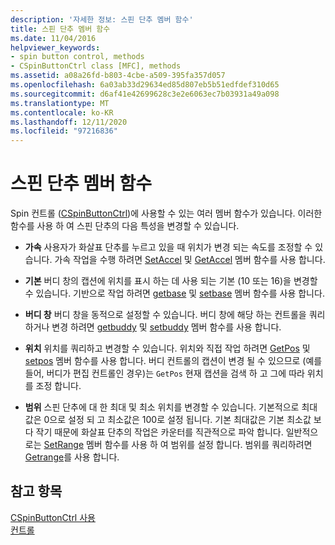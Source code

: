```yaml
---
description: '자세한 정보: 스핀 단추 멤버 함수'
title: 스핀 단추 멤버 함수
ms.date: 11/04/2016
helpviewer_keywords:
- spin button control, methods
- CSpinButtonCtrl class [MFC], methods
ms.assetid: a08a26fd-b803-4cbe-a509-395fa357d057
ms.openlocfilehash: 6a03ab33d29634ed85d807eb5b51edfdef310d65
ms.sourcegitcommit: d6af41e42699628c3e2e6063ec7b03931a49a098
ms.translationtype: MT
ms.contentlocale: ko-KR
ms.lasthandoff: 12/11/2020
ms.locfileid: "97216836"
---
```

# <a name="spin-button-member-functions"></a>스핀 단추 멤버 함수

Spin 컨트롤 ([CSpinButtonCtrl](../mfc/reference/cspinbuttonctrl-class.md))에 사용할 수 있는 여러 멤버 함수가 있습니다. 이러한 함수를 사용 하 여 스핀 단추의 다음 특성을 변경할 수 있습니다.

- **가속** 사용자가 화살표 단추를 누르고 있을 때 위치가 변경 되는 속도를 조정할 수 있습니다. 가속 작업을 수행 하려면 [SetAccel](../mfc/reference/cspinbuttonctrl-class.md#setaccel) 및 [GetAccel](../mfc/reference/cspinbuttonctrl-class.md#getaccel) 멤버 함수를 사용 합니다.

- **기본** 버디 창의 캡션에 위치를 표시 하는 데 사용 되는 기본 (10 또는 16)을 변경할 수 있습니다. 기반으로 작업 하려면 [getbase](../mfc/reference/cspinbuttonctrl-class.md#getbase) 및 [setbase](../mfc/reference/cspinbuttonctrl-class.md#setbase) 멤버 함수를 사용 합니다.

- **버디 창** 버디 창을 동적으로 설정할 수 있습니다. 버디 창에 해당 하는 컨트롤을 쿼리하거나 변경 하려면 [getbuddy](../mfc/reference/cspinbuttonctrl-class.md#getbuddy) 및 [setbuddy](../mfc/reference/cspinbuttonctrl-class.md#setbuddy) 멤버 함수를 사용 합니다.

- **위치** 위치를 쿼리하고 변경할 수 있습니다. 위치와 직접 작업 하려면 [GetPos](../mfc/reference/cspinbuttonctrl-class.md#getpos) 및 [setpos](../mfc/reference/cspinbuttonctrl-class.md#setpos) 멤버 함수를 사용 합니다. 버디 컨트롤의 캡션이 변경 될 수 있으므로 (예를 들어, 버디가 편집 컨트롤인 경우)는 `GetPos` 현재 캡션을 검색 하 고 그에 따라 위치를 조정 합니다.

- **범위** 스핀 단추에 대 한 최대 및 최소 위치를 변경할 수 있습니다. 기본적으로 최대값은 0으로 설정 되 고 최소값은 100로 설정 됩니다. 기본 최대값은 기본 최소값 보다 작기 때문에 화살표 단추의 작업은 카운터를 직관적으로 파악 합니다. 일반적으로는 [SetRange](../mfc/reference/cspinbuttonctrl-class.md#setrange) 멤버 함수를 사용 하 여 범위를 설정 합니다. 범위를 쿼리하려면 [Getrange](../mfc/reference/cspinbuttonctrl-class.md#getrange)를 사용 합니다.

## <a name="see-also"></a>참고 항목

[CSpinButtonCtrl 사용](../mfc/using-cspinbuttonctrl.md)<br/>
[컨트롤](../mfc/controls-mfc.md)
